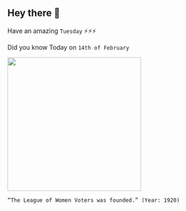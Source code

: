 ## Hey there 👋
Have an amazing `Tuesday` ⚡⚡⚡

Did you know Today on `14th of February`
 
 [<img src="https://i.pinimg.com/originals/4c/41/86/4c4186ac8fc973ae17a1ef39907eeb1d.jpg" width="300" />](https://www.britannica.com/place/Grenada/Independence) 
 ```
“The League of Women Voters was founded.” (Year: 1920)
```
